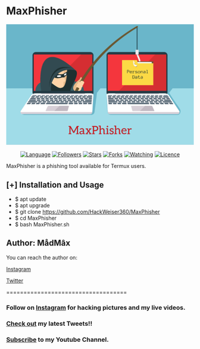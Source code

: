 # MaxPhisher
![Phishing](Polish_20210411_132501523.png)
<p align="center">
<a href="https://github.com/HackWeiser360"><img title="Language" src="https://img.shields.io/badge/Made%20with-Shell-1f425f.svg?v=103"></a>
<a href="https://github.com/HackWeiser360"><img title="Followers" src="https://img.shields.io/github/followers/HackWeiser360?color=blue&style=flat-square"></a>
<a href="https://github.com/HackWeiser360"><img title="Stars" src="https://img.shields.io/github/stars/HackWeiser360/MaxPhisher?color=red&style=flat-square"></a>
<a href="https://github.com/HackWeiser360"><img title="Forks" src="https://img.shields.io/github/forks/HackWeiser360/MaxPhisher?color=red&style=flat-square"></a>
<a href="https://github.com/HackWeiser360"><img title="Watching" src="https://img.shields.io/github/watchers/HackWeiser360/MaxPhisher?label=Watchers&color=blue&style=flat-square"></a>
<a href="https://github.com/HackWeiser360"><img title="Licence" src="https://img.shields.io/badge/License-GNU-blue.svg"></a>
</p>
MaxPhisher is a phishing tool available for Termux users.

## [+] Installation and Usage
* $ apt update
* $ apt upgrade
* $ git clone https://github.com/HackWeiser360/MaxPhisher
* $ cd MaxPhisher
* $ bash MaxPhisher.sh

## Author: MådMâx
You can reach the author on:

[Instagram](https://instagram.com/madmax4708)

[Twitter](https://twitter.com/503_madmax)

===================================
### Follow on [Instagram](https://instagram.com/madmax4708/) for hacking pictures and my live videos.
### [Check out](https://twitter.com/503_madmax) my latest Tweets!!
### [Subscribe](https://www.youtube.com/channel/UC02OkpTZkxRZCEzFjawf6mA) to my Youtube Channel.
